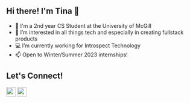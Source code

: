 ## Hi there! I'm Tina 👋 
- 🏫 I'm a 2nd year CS Student at the University of McGill
- 👀 I’m interested in all things tech and especially in creating fullstack products
- 💻 I’m currently working for Introspect Technology
- 📫 Open to Winter/Summer 2023 internships!

## Let's Connect!
[<img src="https://img.shields.io/badge/LinkedIn-2867B2?style=flat-square&logo=linkedin&labelColor=2867B2" height="25" />](https://www.linkedin.com/in/tina-liang-617406156/)
[<img src = "https://img.shields.io/badge/Microsoft_Outlook-0078D4?style=for-the-badge&logo=microsoft-outlook&logoColor=white" height="25"/>](mailto:tina.liang@mail.mcgill.ca)
